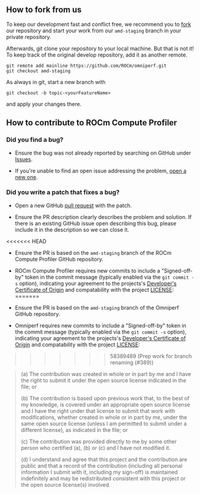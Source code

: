## How to fork from us

To keep our development fast and conflict free, we recommend you to [fork](https://github.com/ROCm/omniperf/fork) our repository and start your work from our `amd-staging` branch in your private repository.

Afterwards, git clone your repository to your local machine. But that is not it! To keep track of the original develop repository, add it as another remote.

```
git remote add mainline https://github.com/ROCm/omniperf.git
git checkout amd-staging
```

As always in git, start a new branch with

```
git checkout -b topic-<yourFeatureName>
```

and apply your changes there.

## How to contribute to ROCm Compute Profiler

### Did you find a bug?

- Ensure the bug was not already reported by searching on GitHub under [Issues](https://github.com/ROCm/rocprofiler-compute/issues).

- If you're unable to find an open issue addressing the problem, [open a new one](https://github.com/ROCm/rocprofiler-compute/issues/new).

### Did you write a patch that fixes a bug?

- Open a new GitHub [pull request](https://github.com/ROCm/rocprofiler-compute/compare) with the patch.

- Ensure the PR description clearly describes the problem and solution. If there is an existing GitHub issue open describing this bug, please include it in the description so we can close it.

<<<<<<< HEAD
- Ensure the PR is based on the `amd-staging` branch of the ROCm Compute Profiler GitHub repository.

- ROCm Compute Profiler requires new commits to include a "Signed-off-by" token in the commit message (typically enabled via the `git commit -s` option), indicating your agreement to the projects's [Developer's Certificate of Origin](https://developercertificate.org/) and compatability with the project [LICENSE](LICENSE):
=======
- Ensure the PR is based on the `amd-staging` branch of the Omniperf GitHub repository.

- Omniperf requires new commits to include a "Signed-off-by" token in the commit message (typically enabled via the `git commit -s` option), indicating your agreement to the projects's [Developer's Certificate of Origin](https://developercertificate.org/) and compatability with the project [LICENSE](LICENSE):
>>>>>>> 58389489 (Prep work for branch renaming (#389))


> (a) The contribution was created in whole or in part by me and I
> have the right to submit it under the open source license
> indicated in the file; or
>
> (b) The contribution is based upon previous work that, to the best
> of my knowledge, is covered under an appropriate open source
> license and I have the right under that license to submit that
> work with modifications, whether created in whole or in part
> by me, under the same open source license (unless I am
> permitted to submit under a different license), as indicated
> in the file; or
>
> (c) The contribution was provided directly to me by some other
> person who certified (a), (b) or (c) and I have not modified
> it.
>
> (d) I understand and agree that this project and the contribution
> are public and that a record of the contribution (including all
> personal information I submit with it, including my sign-off) is
> maintained indefinitely and may be redistributed consistent with
> this project or the open source license(s) involved.
